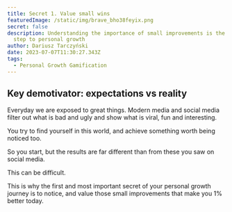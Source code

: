 ```yaml
---
title: Secret 1. Value small wins
featuredImage: /static/img/brave_bho38feyix.png
secret: false
description: Understanding the importance of small improvements is the key first
  step to personal growth
author: Dariusz Tarczyński
date: 2023-07-07T11:30:27.343Z
tags:
  - Personal Growth Gamification
---
```

## Key demotivator: expectations vs reality

Everyday we are exposed to great things. Modern media and social media filter out what is bad and ugly and show what is viral, fun and interesting.

You try to find yourself in this world, and achieve something worth being noticed too.

So you start, but the results are far different than from these you saw on social media.

This can be difficult.

This is why the first and most important secret of your personal growth journey is to notice, and value those small improvements that make you 1% better today.